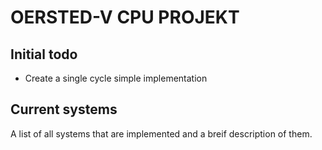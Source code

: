 OERSTED-V CPU PROJEKT
=====================

## Initial todo
  - Create a single cycle simple implementation 

## Current systems
A list of all systems that are implemented and a breif description of them.